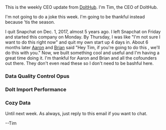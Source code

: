This is the weekly CEO update from [DoltHub](https://www.dolthub.com/). I'm Tim, the CEO of DoltHub. 

I'm not going to do a joke this week. I'm going to be thankful instead because 'tis the season. 

I quit Snapchat on Dec. 1, 2017, almost 5 years ago. I left Snapchat on Friday and started this company on Monday. By Thursday, I was like "I'm not sure I want to do this right now" and quit my own start up 4 days in. About 6 months later [Aaron](https://www.dolthub.com/team/aaron) and [Brian](https://www.dolthub.com/team/brian) said "Hey Tim, if you're going to do this , we'll do this with you." Now, we built something cool and useful and I'm having a great time doing it. I'm thankful for Aaron and Brian and all the cofounders out there. They don't even read these so I don't need to be bashful here.

### Data Quality Control Opus



### Dolt Import Performance



### Cozy Data



Until next week. As always, just reply to this email if you want to chat.

--Tim
